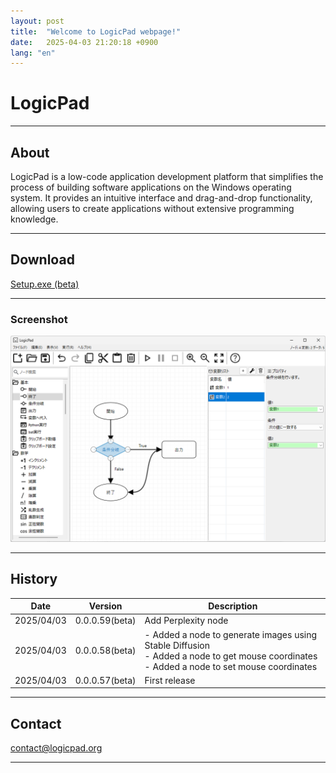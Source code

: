 ```yaml
---
layout: post
title:  "Welcome to LogicPad webpage!"
date:   2025-04-03 21:20:18 +0900
lang: "en"
---
```


# LogicPad

---

## About
LogicPad is a low-code application development platform that simplifies the process of building software applications on the Windows operating system.
It provides an intuitive interface and drag-and-drop functionality, allowing users to create applications without extensive programming knowledge.

---

## Download

[Setup.exe (beta)](https://github.com/LogicCreate/LOGIC-MAIN.github.io/releases/download/0.0.0.59/Setup.exe)

---

### Screenshot

![img.png](screenshot.png)

---

## History


| Date       | Version | Description                                                                                                                                      |
|------------|---------|--------------------------------------------------------------------------------------------------------------------------------------------------|
|2025/04/03  | 0.0.0.59(beta) | Add Perplexity node                                                                                                                              |
|2025/04/03  | 0.0.0.58(beta) | - Added a node to generate images using Stable Diffusion<br> - Added a node to get mouse coordinates<br> - Added a node to set mouse coordinates |
|2025/04/03  | 0.0.0.57(beta)| First release                                                                                                                                    |

---

## Contact

contact@logicpad.org

---
